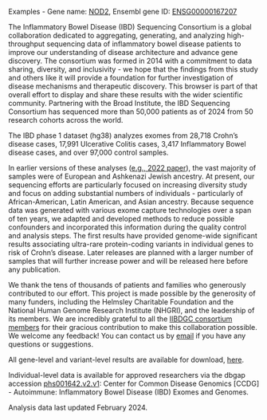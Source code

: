 Examples - Gene name: [NOD2](/gene/ENSG00000167207), Ensembl gene ID: [ENSG00000167207](/gene/ENSG00000167207)

The Inflammatory Bowel Disease (IBD) Sequencing Consortium is a global collaboration dedicated to aggregating, generating, and analyzing high-throughput sequencing data of inflammatory bowel disease patients to improve our understanding of disease architecture and advance gene discovery. The consortium was formed in 2014 with a commitment to data sharing, diversity, and inclusivity - we hope that the findings from this study and others like it will provide a foundation for further investigation of disease mechanisms and therapeutic discovery. This browser is part of that overall effort to display and share these results with the wider scientific community. Partnering with the Broad Institute, the IBD Sequencing Consortium has sequenced more than 50,000 patients as of 2024 from 50 research cohorts across the world.

The IBD phase 1 dataset (hg38) analyzes exomes from 28,718 Crohn’s disease cases, 17,991 Ulcerative Colitis cases, 3,417 Inflammatory Bowel disease cases, and over 97,000 control samples.

In earlier versions of these analyses ([e.g., 2022 paper](https://pubmed.ncbi.nlm.nih.gov/36038634/)), the vast majority of samples were of European and Ashkenazi Jewish ancestry. At present, our sequencing efforts are particularly focused on increasing diversity study and focus on adding substantial numbers of individuals - particularly of African-American, Latin American, and Asian ancestry. Because sequence data was generated with various exome capture technologies over a span of ten years, we adapted and developed methods to reduce possible confounders and incorporated this information during the quality control and analysis steps. The first results have provided genome-wide significant results associating ultra-rare protein-coding variants in individual genes to risk of Crohn’s disease. Later releases are planned with a larger number of samples that will further increase power and will be released here before any publication.

We thank the tens of thousands of patients and families who generously contributed to our effort. This project is made possible by the generosity of many funders, including the Helmsley Charitable Foundation and the National Human Genome Research Institute (NHGRI), and the leadership of its members. We are incredibly grateful to all the [IIBDGC consortium members](https://www.ibdgenetics.org/) for their gracious contribution to make this collaboration possible. We welcome any feedback! You can contact us by [email](mailto:TODO:@gmail.com) if you have any questions or suggestions.

All gene-level and variant-level results are available for download, [here](/downloads).

Individual-level data is available for approved researchers via the dbgap accession [phs001642.v2.v1](https://www.ncbi.nlm.nih.gov/projects/gap/cgi-bin/study.cgi?study_id=phs001642.v2.p1): Center for Common Disease Genomics [CCDG] - Autoimmune: Inflammatory Bowel Disease (IBD) Exomes and Genomes.

Analysis data last updated February 2024.
